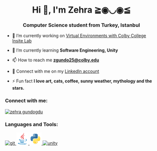 <h1 align="center">Hi 👋, I'm Zehra ≧◉◡◉≦</h1>
<h3 align="center">Computer Science student from Turkey, Istanbul</h3>

- 🔭 I’m currently working on [Virtual Environments with Colby College Insite Lab](https://www.instagram.com/colbyinsite/)

- 🌱 I’m currently learning **Software Engineering, Unity**

- 📫 How to reach me **zgundo25@colby.edu**

- 👥 Connect with me on my [LinkedIn account](https://www.linkedin.com/in/zehragundogdu/)

- ⚡ Fun fact **I love art, cats, coffee, sunny weather, mythology and the stars.**

<h3 align="left">Connect with me:</h3>
<p align="left">
<a href="https://linkedin.com/in/zehra gundogdu" target="blank"><img align="center" src="https://raw.githubusercontent.com/rahuldkjain/github-profile-readme-generator/master/src/images/icons/Social/linked-in-alt.svg" alt="zehra gundogdu" height="30" width="40" /></a>
</p>

<h3 align="left">Languages and Tools:</h3>
<p align="left"> <a href="https://git-scm.com/" target="_blank" rel="noreferrer"> <img src="https://www.vectorlogo.zone/logos/git-scm/git-scm-icon.svg" alt="git" width="40" height="40"/> </a> <a href="https://www.java.com" target="_blank" rel="noreferrer"> <img src="https://raw.githubusercontent.com/devicons/devicon/master/icons/java/java-original.svg" alt="java" width="40" height="40"/> </a> <a href="https://www.python.org" target="_blank" rel="noreferrer"> <img src="https://raw.githubusercontent.com/devicons/devicon/master/icons/python/python-original.svg" alt="python" width="40" height="40"/> </a> <a href="https://unity.com/" target="_blank" rel="noreferrer"> <img src="https://www.vectorlogo.zone/logos/unity3d/unity3d-icon.svg" alt="unity" width="40" height="40"/> </a> </p>

